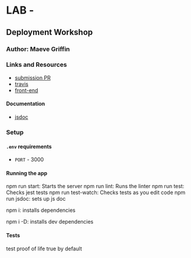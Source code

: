 # LAB - 

## Deployment Workshop

### Author: Maeve Griffin

### Links and Resources
* [submission PR](https://github.com/adoxic-401-advanced-javascript/lab-00/pull/1)
* [travis](https://travis-ci.com)
* [front-end](https://fast-mountain-53129.herokuapp.com/)

#### Documentation
* [jsdoc](https://fast-mountain-53129.herokuapp.com/docs/)

### Setup
#### `.env` requirements
* `PORT` - 3000


#### Running the app
npm run start: Starts the server
npm run lint: Runs the linter
npm run test: Checks jest tests
npm run test-watch: Checks tests as you edit code
npm run jsdoc: sets up js doc

npm i: installs dependencies

npm i -D: installs dev dependencies
  
#### Tests
test proof of life true by default 


